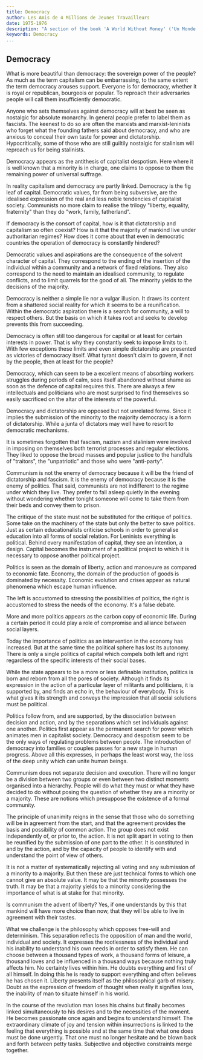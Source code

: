 ```yaml
---
title: Democracy
author: Les Amis de 4 Millions de Jeunes Travailleurs
date: 1975-1976
description: "A section of the book 'A World Without Money' ('Un Monde Sans Argent: Le Communisme'), written in French in 1975-1976 and originally translated and posted online at <http://oocities.org/~johngray/monde603.htm>. Another translation of this section, with slightly different wording, is also available on redtexts as part of the full 'A World Without Money'"
keywords: Democracy
...
```


## Democracy

What is more beautiful than democracy: the sovereign power of the people? As much as the term capitalism can be embarrassing, to the same extent the term democracy arouses support. Everyone is for democracy, whether it is royal or republican, bourgeois or popular. To reproach their adversaries people will call them insufficiently democratic.

Anyone who sets themselves against democracy will at best be seen as nostalgic for absolute monarchy. In general people prefer to label them as fascists. The keenest to do so are often the marxists and marxist-leninists who forget what the founding fathers said about democracy, and who are anxious to conceal their own taste for power and dictatorship. Hypocritically, some of those who are still guiltily nostalgic for stalinism will reproach us for being stalinists.

Democracy appears as the antithesis of capitalist despotism. Here where it is well known that a minority is in charge, one claims to oppose to them the remaining power of universal suffrage.

In reality capitalism and democracy are partly linked. Democracy is the fig leaf of capital. Democratic values, far from being subversive, are the idealised expression of the real and less noble tendencies of capitalist society. Communists no more claim to realise the trilogy "liberty, equality, fraternity" than they do "work, family, fatherland".

If democracy is the consort of capital, how is it that dictatorship and capitalism so often coexist? How is it that the majority of mankind live under authoritarian regimes? How does it come about that even in democratic countries the operation of democracy is constantly hindered?

Democratic values and aspirations are the consequence of the solvent character of capital. They correspond to the ending of the insertion of the individual within a community and a network of fixed relations. They also correspond to the need to maintain an idealised community, to regulate conflicts, and to limit quarrels for the good of all. The minority yields to the decisions of the majority.

Democracy is neither a simple lie nor a vulgar illusion. It draws its content from a shattered social reality for which it seems to be a reunification. Within the democratic aspiration there is a search for community, a will to respect others. But the basis on which it takes root and seeks to develop prevents this from succeeding.

Democracy is often still too dangerous for capital or at least for certain interests in power. That is why they constantly seek to impose limits to it. With few exceptions these limits and even simple dictatorship are presented as victories of democracy itself. What tyrant doesn't claim to govern, if not by the people, then at least for the people?

Democracy, which can seem to be a excellent means of absorbing workers struggles during periods of calm, sees itself abandoned without shame as soon as the defence of capital requires this. There are always a few intellectuals and politicians who are most surprised to find themselves so easily sacrificed on the altar of the interests of the powerful.

Democracy and dictatorship are opposed but not unrelated forms. Since it implies the submission of the minority to the majority democracy is a form of dictatorship. While a junta of dictators may well have to resort to democratic mechanisms.

It is sometimes forgotten that fascism, nazism and stalinism were involved in imposing on themselves both terrorist processes and regular elections. They liked to oppose the broad masses and popular justice to the handfuls of "traitors", the "unpatriotic" and those who were "anti-party".

Communism is not the enemy of democracy because it will be the friend of dictatorship and fascism. It is the enemy of democracy because it is the enemy of politics. That said, communists are not indifferent to the regime under which they live. They prefer to fall asleep quietly in the evening without wondering whether tonight someone will come to take them from their beds and convey them to prison.

The critique of the state must not be substituted for the critique of politics. Some take on the machinery of the state but only the better to save politics. Just as certain educationalists criticise schools in order to generalise education into all forms of social relation. For Leninists everything is political. Behind every manifestation of capital, they see an intention, a design. Capital becomes the instrument of a political project to which it is necessary to oppose another political project.

Politics is seen as the domain of liberty, action and manoeuvre as compared to economic fate. Economy, the domain of the production of goods is dominated by necessity. Economic evolution and crises appear as natural phenomena which escape human influence.

The left is accustomed to stressing the possibilities of politics, the right is accustomed to stress the needs of the economy. It's a false debate.

More and more politics appears as the carbon copy of economic life. During a certain period it could play a role of compromise and alliance between social layers.

Today the importance of politics as an intervention in the economy has increased. But at the same time the political sphere has lost its autonomy. There is only a single politics of capital which compels both left and right regardless of the specific interests of their social bases.

While the state appears to be a more or less definable institution, politics is born and reborn from all the pores of society. Although it finds its expression in the action of a particular layer of militants and politicians, it is supported by, and finds an echo in, the behaviour of everybody. This is what gives it its strength and conveys the impression that all social solutions must be political.

Politics follow from, and are supported, by the dissociation between decision and action, and by the separations which set individuals against one another. Politics first appear as the permanent search for power which animates men in capitalist society. Democracy and despotism seem to be the only ways of regulating problems between people. The introduction of democracy into families or couples passes for a new stage in human progress. Above all this expresses, in perhaps the least worst way, the loss of the deep unity which can unite human beings.

Communism does not separate decision and execution. There will no longer be a division between two groups or even between two distinct moments organised into a hierarchy. People will do what they must or what they have decided to do without posing the question of whether they are a minority or a majority. These are notions which presuppose the existence of a formal community.

The principle of unanimity reigns in the sense that those who do something will be in agreement from the start, and that the agreement provides the basis and possibility of common action. The group does not exist independently of, or prior to, the action. It is not split apart in voting to then be reunified by the submission of one part to the other. It is constituted in and by the action, and by the capacity of people to identify with and understand the point of view of others.

It is not a matter of systematically rejecting all voting and any submission of a minority to a majority. But then these are just technical forms to which one cannot give an absolute value. It may be that the minority possesses the truth. It may be that a majority yields to a minority considering the importance of what is at stake for that minority.

Is communism the advent of liberty? Yes, if one understands by this that mankind will have more choice than now, that they will be able to live in agreement with their tastes.

What we challenge is the philosophy which opposes free-will and determinism. This separation reflects the opposition of man and the world, individual and society. It expresses the rootlessness of the individual and his inability to understand his own needs in order to satisfy them. He can choose between a thousand types of work, a thousand forms of leisure, a thousand loves and be influenced in a thousand ways because nothing truly affects him. No certainty lives within him. He doubts everything and first of all himself. In doing this he is ready to support everything and often believes he has chosen it. Liberty presents itself as the philosophical garb of misery. Doubt as the expression of freedom of thought when really it signifies loss, the inability of man to situate himself in his world.

In the course of the revolution man loses his chains but finally becomes linked simultaneously to his desires and to the necessities of the moment. He becomes passionate once again and begins to understand himself. The extraordinary climate of joy and tension within insurrections is linked to the feeling that everything is possible and at the same time that what one does must be done urgently. That one must no longer hesitate and be blown back and forth between petty tasks. Subjective and objective constraints merge together.

